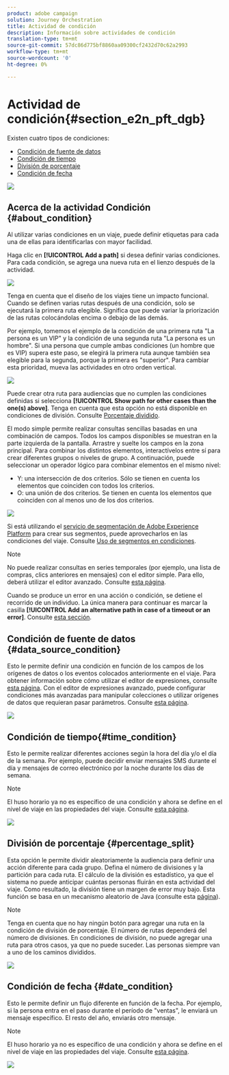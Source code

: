 ```yaml
---
product: adobe campaign
solution: Journey Orchestration
title: Actividad de condición
description: Información sobre actividades de condición
translation-type: tm+mt
source-git-commit: 57dc86d775bf8860aa09300cf2432d70c62a2993
workflow-type: tm+mt
source-wordcount: '0'
ht-degree: 0%

---
```



# Actividad de condición{#section_e2n_pft_dgb}

Existen cuatro tipos de condiciones:

* [Condición de fuente de datos](#data_source_condition)
* [Condición de tiempo](#time_condition)
* [División de porcentaje](#percentage_split)
* [Condición de fecha](#date_condition)

![](../assets/journey49.png)

## Acerca de la actividad Condición {#about_condition}

Al utilizar varias condiciones en un viaje, puede definir etiquetas para cada una de ellas para identificarlas con mayor facilidad.

Haga clic en **[!UICONTROL Add a path]** si desea definir varias condiciones. Para cada condición, se agrega una nueva ruta en el lienzo después de la actividad.

![](../assets/journey47.png)

Tenga en cuenta que el diseño de los viajes tiene un impacto funcional. Cuando se definen varias rutas después de una condición, solo se ejecutará la primera ruta elegible. Significa que puede variar la priorización de las rutas colocándolas encima o debajo de las demás.

Por ejemplo, tomemos el ejemplo de la condición de una primera ruta &quot;La persona es un VIP&quot; y la condición de una segunda ruta &quot;La persona es un hombre&quot;. Si una persona que cumple ambas condiciones (un hombre que es VIP) supera este paso, se elegirá la primera ruta aunque también sea elegible para la segunda, porque la primera es &quot;superior&quot;. Para cambiar esta prioridad, mueva las actividades en otro orden vertical.

![](../assets/journey48.png)

Puede crear otra ruta para audiencias que no cumplen las condiciones definidas si selecciona **[!UICONTROL Show path for other cases than the one(s) above]**. Tenga en cuenta que esta opción no está disponible en condiciones de división. Consulte [Porcentaje dividido](#percentage_split).

El modo simple permite realizar consultas sencillas basadas en una combinación de campos. Todos los campos disponibles se muestran en la parte izquierda de la pantalla. Arrastre y suelte los campos en la zona principal. Para combinar los distintos elementos, interactívelos entre sí para crear diferentes grupos o niveles de grupo. A continuación, puede seleccionar un operador lógico para combinar elementos en el mismo nivel:

* Y: una intersección de dos criterios. Sólo se tienen en cuenta los elementos que coinciden con todos los criterios.
* O: una unión de dos criterios. Se tienen en cuenta los elementos que coinciden con al menos uno de los dos criterios.

![](../assets/journey64.png)

Si está utilizando el [servicio de segmentación de Adobe Experience Platform](https://docs.adobe.com/content/help/en/experience-platform/segmentation/home.html) para crear sus segmentos, puede aprovecharlos en las condiciones del viaje. Consulte [Uso de segmentos en condiciones](../segment/using-a-segment.md).


>[!NOTE]
>
>No puede realizar consultas en series temporales (por ejemplo, una lista de compras, clics anteriores en mensajes) con el editor simple. Para ello, deberá utilizar el editor avanzado. Consulte [esta página](../expression/expressionadvanced.md).

Cuando se produce un error en una acción o condición, se detiene el recorrido de un individuo. La única manera para continuar es marcar la casilla **[!UICONTROL Add an alternative path in case of a timeout or an error]**. Consulte [esta sección](../building-journeys/using-the-journey-designer.md#paths).

## Condición de fuente de datos {#data_source_condition}

Esto le permite definir una condición en función de los campos de los orígenes de datos o los eventos colocados anteriormente en el viaje. Para obtener información sobre cómo utilizar el editor de expresiones, consulte [esta página](../expression/expressionadvanced.md). Con el editor de expresiones avanzado, puede configurar condiciones más avanzadas para manipular colecciones o utilizar orígenes de datos que requieran pasar parámetros. Consulte [esta página](../datasource/external-data-sources.md).

![](../assets/journey50.png)

## Condición de tiempo{#time_condition}

Esto le permite realizar diferentes acciones según la hora del día y/o el día de la semana. Por ejemplo, puede decidir enviar mensajes SMS durante el día y mensajes de correo electrónico por la noche durante los días de semana.

>[!NOTE]
>
>El huso horario ya no es específico de una condición y ahora se define en el nivel de viaje en las propiedades del viaje. Consulte [esta página](../building-journeys/timezone-management.md).

![](../assets/journey51.png)

## División de porcentaje {#percentage_split}

Esta opción le permite dividir aleatoriamente la audiencia para definir una acción diferente para cada grupo. Defina el número de divisiones y la partición para cada ruta. El cálculo de la división es estadístico, ya que el sistema no puede anticipar cuántas personas fluirán en esta actividad del viaje. Como resultado, la división tiene un margen de error muy bajo. Esta función se basa en un mecanismo aleatorio de Java (consulte esta [página](https://docs.oracle.com/javase/7/docs/api/java/util/Random.html)).

>[!NOTE]
>
>Tenga en cuenta que no hay ningún botón para agregar una ruta en la condición de división de porcentaje. El número de rutas dependerá del número de divisiones. En condiciones de división, no puede agregar una ruta para otros casos, ya que no puede suceder. Las personas siempre van a uno de los caminos divididos.

![](../assets/journey52.png)

## Condición de fecha {#date_condition}

Esto le permite definir un flujo diferente en función de la fecha. Por ejemplo, si la persona entra en el paso durante el período de &quot;ventas&quot;, le enviará un mensaje específico. El resto del año, enviarás otro mensaje.

>[!NOTE]
>
>El huso horario ya no es específico de una condición y ahora se define en el nivel de viaje en las propiedades del viaje. Consulte [esta página](../building-journeys/timezone-management.md).

![](../assets/journey53.png)
